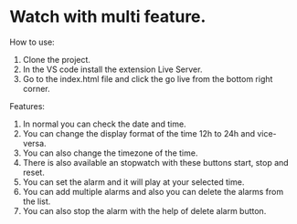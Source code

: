 # Watch with multi feature.

How to use:
1. Clone the project.
2. In the VS code install the extension Live Server.
3. Go to the index.html file and click the go live from the bottom right corner.

Features:
1. In normal you can check the date and time.
2. You can change the display format of the time 12h to 24h and vice-versa.
3. You can also change the timezone of the time.
4. There is also available an stopwatch with these buttons start, stop and reset.
5. You can set the alarm and it will play at your selected time.
6. You can add multiple alarms and also you can delete the alarms from the list.
7. You can also stop the alarm with the help of delete alarm button.
